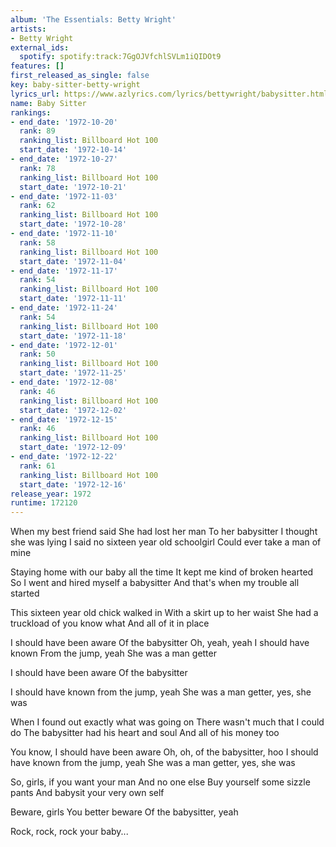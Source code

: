 ```yaml
---
album: 'The Essentials: Betty Wright'
artists:
- Betty Wright
external_ids:
  spotify: spotify:track:7GgOJVfchlSVLm1iQIDOt9
features: []
first_released_as_single: false
key: baby-sitter-betty-wright
lyrics_url: https://www.azlyrics.com/lyrics/bettywright/babysitter.html
name: Baby Sitter
rankings:
- end_date: '1972-10-20'
  rank: 89
  ranking_list: Billboard Hot 100
  start_date: '1972-10-14'
- end_date: '1972-10-27'
  rank: 78
  ranking_list: Billboard Hot 100
  start_date: '1972-10-21'
- end_date: '1972-11-03'
  rank: 62
  ranking_list: Billboard Hot 100
  start_date: '1972-10-28'
- end_date: '1972-11-10'
  rank: 58
  ranking_list: Billboard Hot 100
  start_date: '1972-11-04'
- end_date: '1972-11-17'
  rank: 54
  ranking_list: Billboard Hot 100
  start_date: '1972-11-11'
- end_date: '1972-11-24'
  rank: 54
  ranking_list: Billboard Hot 100
  start_date: '1972-11-18'
- end_date: '1972-12-01'
  rank: 50
  ranking_list: Billboard Hot 100
  start_date: '1972-11-25'
- end_date: '1972-12-08'
  rank: 46
  ranking_list: Billboard Hot 100
  start_date: '1972-12-02'
- end_date: '1972-12-15'
  rank: 46
  ranking_list: Billboard Hot 100
  start_date: '1972-12-09'
- end_date: '1972-12-22'
  rank: 61
  ranking_list: Billboard Hot 100
  start_date: '1972-12-16'
release_year: 1972
runtime: 172120
---
```

When my best friend said
She had lost her man
To her babysitter
I thought she was lying
I said no sixteen year old schoolgirl
Could ever take a man of mine

Staying home with our baby all the time
It kept me kind of broken hearted
So I went and hired myself a babysitter
And that's when my trouble all started

This sixteen year old chick walked in
With a skirt up to her waist
She had a truckload of you know what
And all of it in place

I should have been aware
Of the babysitter
Oh, yeah, yeah
I should have known
From the jump, yeah
She was a man getter

I should have been aware
Of the babysitter

I should have known from the jump, yeah
She was a man getter, yes, she was

When I found out exactly what was going on
There wasn't much that I could do
The babysitter had his heart and soul
And all of his money too

You know, I should have been aware
Oh, oh, of the babysitter, hoo
I should have known from the jump, yeah
She was a man getter, yes, she was

So, girls, if you want your man
And no one else
Buy yourself some sizzle pants
And babysit your very own self

Beware, girls
You better beware
Of the babysitter, yeah

Rock, rock, rock your baby...
